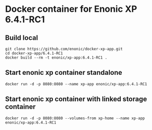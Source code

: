 # Docker container for Enonic XP 6.4.1-RC1

## Build local

    git clone https://github.com/enonic/docker-xp-app.git
    cd docker-xp-app/6.4.1-RC1
    docker build --rm -t enonic/xp-app:6.4.1-RC1 .

## Start enonic xp container standalone

    docker run -d -p 8080:8080 --name xp-app enonic/xp-app:6.4.1-RC1

## Start enonic xp container with linked storage container

    docker run -d -p 8080:8080 --volumes-from xp-home --name xp-app enonic/xp-app:6.4.1-RC1
